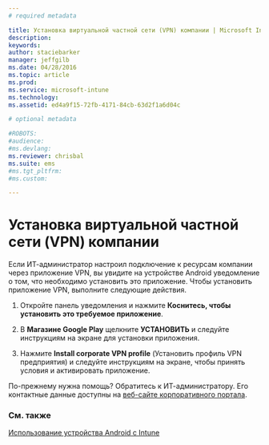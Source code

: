 ```yaml
---
# required metadata

title: Установка виртуальной частной сети (VPN) компании | Microsoft Intune
description:
keywords:
author: staciebarker
manager: jeffgilb
ms.date: 04/28/2016
ms.topic: article
ms.prod:
ms.service: microsoft-intune
ms.technology:
ms.assetid: ed4a9f15-72fb-4171-84cb-63d2f1a6d04c

# optional metadata

#ROBOTS:
#audience:
#ms.devlang:
ms.reviewer: chrisbal
ms.suite: ems
#ms.tgt_pltfrm:
#ms.custom:

---
```



# Установка виртуальной частной сети (VPN) компании

Если ИТ-администратор настроил подключение к ресурсам компании через приложение VPN, вы увидите на устройстве Android уведомление о том, что необходимо установить это приложение. Чтобы установить приложение VPN, выполните следующие действия.

1.  Откройте панель уведомления и нажмите **Коснитесь, чтобы установить это требуемое приложение**.

2.  В **Магазине Google Play** щелкните **УСТАНОВИТЬ** и следуйте инструкциям на экране для установки приложения.

3.  Нажмите **Install corporate VPN profile** (Установить профиль VPN предприятия) и следуйте инструкциям на экране, чтобы принять условия и активировать приложение.

По-прежнему нужна помощь? Обратитесь к ИТ-администратору. Его контактные данные доступны на [веб-сайте корпоративного портала](http://portal.manage.microsoft.com).

### См. также
[Использование устройства Android с Intune](using-your-android-device-with-intune.md)

<!--HONumber=Jun16_HO2-->


